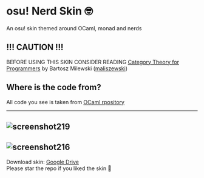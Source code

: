 # osu! Nerd Skin 🤓
An osu! skin themed around OCaml, monad and nerds


## !!! CAUTION !!!
BEFORE USING THIS SKIN CONSIDER READING [Category Theory for Programmers](https://unglueit-files.s3.amazonaws.com/ebf/e90890f0a6ea420c9825657d6f3a851d.pdf) by Bartosz Milewski ([maliszewski](https://osu.ppy.sh/users/12408961/osu))


## Where is the code from?
All code you see is taken from [OCaml rpository](https://github.com/ocaml/ocaml)


---
![screenshot219](https://github.com/arthur100500/osu-nerd-skin/assets/57834711/140e120e-ca1f-438e-9f86-a203ebe925f6)
---
![screenshot216](https://github.com/arthur100500/osu-nerd-skin/assets/57834711/c2880768-b709-4337-943f-2fc4a607436d)
---

Download skin: [Google Drive](https://drive.google.com/file/d/14M24aJNBIh3pq4-lQ8XCsVCNXG3XBCO4/view?usp=sharing) <br>
Please star the repo if you liked the skin 🥺
